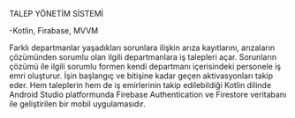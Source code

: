TALEP YÖNETİM SİSTEMİ

-Kotlin, Firabase, MVVM


Farklı departmanlar yaşadıkları sorunlara ilişkin arıza kayıtlarını, arızaların çözümünden sorumlu olan  ilgili departmanlara iş talepleri açar. Sorunların çözümü ile ilgili sorumlu formen  kendi departmanı içerisindeki personele iş emri oluşturur. İşin başlangıç ve bitişine kadar geçen aktivasyonları takip eder. Hem taleplerin hem de iş emirlerinin takip edilebildiği Kotlin dilinde Android Studio platformunda Firebase Authentication ve Firestore veritabanı ile geliştirilen bir mobil uygulamasıdır.
